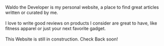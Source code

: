 Waldo the Developer is my personal website, a place to find great articles written or curated by me. <br><br> I love to write good reviews on products I consider are great to have, like fitness apparel or just your next favorite gadget.<br><br> This Website is still in construction. Check Back soon!

